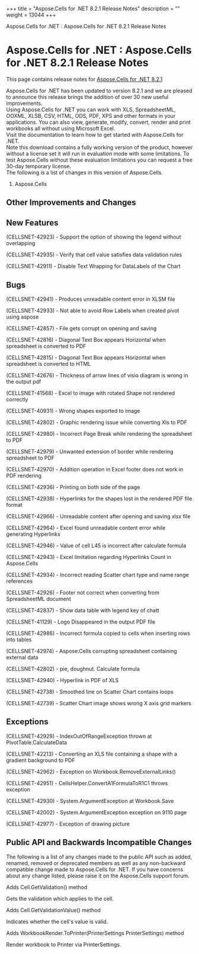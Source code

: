 +++
title = "Aspose.Cells for .NET 8.2.1 Release Notes" 
description = "" 
weight = 13044 
+++

Aspose.Cells for .NET : Aspose.Cells for .NET 8.2.1 Release Notes  

# Aspose.Cells for .NET : Aspose.Cells for .NET 8.2.1 Release Notes


This page contains release notes for [Aspose.Cells for .NET 8.2.1](http://www.aspose.com/downloads/cells/net/new-releases/aspose.cells-for-.net-8.2.1/)

Aspose.Cells for .NET has been updated to version 8.2.1 and we are pleased to announce this release brings the addition of over 30 new useful improvements.  
Using Aspose.Cells for .NET you can work with XLS, SpreadsheetML, OOXML, XLSB, CSV, HTML, ODS, PDF, XPS and other formats in your applications. You can also view, generate, modify, convert, render and print workbooks all without using Microsoft Excel.  
Visit the documentation to learn how to get started with Aspose.Cells for .NET.  
Note this download contains a fully working version of the product, however without a license set it will run in evaluation mode with some limitations. To test Aspose.Cells without these evaluation limitations you can request a free 30-day temporary license.  
The following is a list of changes in this version of Aspose.Cells.

1) Aspose.Cells

## Other Improvements and Changes

## New Features

(CELLSNET-42923) - Support the option of showing the legend without overlapping

(CELLSNET-42935) - Verify that cell value satisfies data validation rules

(CELLSNET-42911) - Disable Text Wrapping for DataLabels of the Chart

## Bugs

(CELLSNET-42941) - Produces unreadable content error in XLSM file

(CELLSNET-42933) - Not able to avoid Row Labels when created pivot using aspose

(CELLSNET-42857) - File gets corrupt on opening and saving

(CELLSNET-42816) - Diagonal Text Box appears Horizontal when spreadsheet is converted to PDF

(CELLSNET-42815) - Diagonal Text Box appears Horizontal when spreadsheet is converted to HTML

(CELLSNET-42676) - Thickness of arrow lines of visio diagram is wrong in the output pdf

(CELLSNET-41568) - Excel to image with rotated Shape not rendered correctly

(CELLSNET-40931) - Wrong shapes exported to image

(CELLSNET-42802) - Graphic rendering issue while converting Xls to PDF

(CELLSNET-42980) - Incorrect Page Break while rendering the spreadsheet to PDF

(CELLSNET-42979) - Unwanted extension of border while rendering spreadsheet to PDF

(CELLSNET-42970) - Addition operation in Excel footer does not work in PDF rendering

(CELLSNET-42936) - Printing on both side of the page

(CELLSNET-42938) - Hyperlinks for the shapes lost in the rendered PDF file format

(CELLSNET-42966) - Unreadable content after opening and saving xlsx file

(CELLSNET-42964) - Excel found unreadable content error while generating Hyperlinks

(CELLSNET-42946) - Value of cell L45 is incorrect after calculate formula

(CELLSNET-42943) - Excel limitation regarding Hyperlinks Count in Aspose.Cells

(CELLSNET-42934) - Incorrect reading Scatter chart type and name range references

(CELLSNET-42926) - Footer not correct when converting from SpreadsheetML document

(CELLSNET-42837) - Show data table with legend key of chatt

(CELLSNET-41129) - Logo Disappeared in the output PDF file

(CELLSNET-42986) - Incorrect formula copied to cells when inserting rows into tables

(CELLSNET-42974) - Aspose.Cells corrupting spreadsheet containing external data

(CELLSNET-42802) - pie, doughnut. Calculate formula

(CELLSNET-42940) - Hyperlink in PDF of XLS

(CELLSNET-42738) - Smoothed line on Scatter Chart contains loops

(CELLSNET-42739) - Scatter Chart image shows wrong X axis grid markers

## Exceptions

(CELLSNET-42929) - IndexOutOfRangeException thrown at PivotTable.CalculateData

(CELLSNET-42213) - Converting an XLS file containing a shape with a gradient background to PDF

(CELLSNET-42962) - Exception on Workbook.RemoveExternalLinks()

(CELLSNET-42951) - CellsHelper.ConvertA1FormulaToR1C1 throws exception

(CELLSNET-42930) - System.ArgumentException at Workbook.Save

(CELLSNET-42002) - System.ArgumentException exception on 9110 page

(CELLSNET-42977) - Exception of drawing picture

## Public API and Backwards Incompatible Changes

The following is a list of any changes made to the public API such as added, renamed, removed or deprecated members as well as any non-backward compatible change made to Aspose.Cells for .NET. If you have concerns about any change listed, please raise it on the Aspose.Cells support forum.

Adds Cell.GetValidation() method

Gets the validation which applies to the cell.

Adds Cell.GetValidationValue() method

Indicates whether the cell's value is valid.

Adds WorkbookRender.ToPrinter(PrinterSettings PrinterSettings) method

Render workbook to Printer via PrinterSettings.

